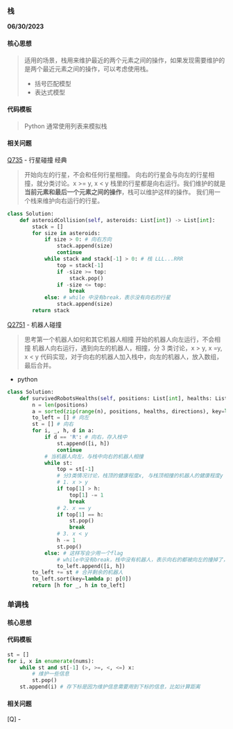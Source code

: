 ### 栈

**06/30/2023**

#### 核心思想

> 适用的场景，栈用来维护最近的两个元素之间的操作，如果发现需要维护的是两个最近元素之间的操作，可以考虑使用栈。
>
> -   括号匹配模型
> -   表达式模型

#### 代码模板

> Python 通常使用列表来模拟栈

#### 相关问题

[Q735] - 行星碰撞 经典

> 开始向左的行星，不会和任何行星相撞。
> 向右的行星会与向左的行星相撞，就分类讨论。x >= y, x < y
> 栈里的行星都是向右运行。我们维护的就是**当前元素和最后一个元素之间的操作**，栈可以维护这样的操作。
> 我们用一个栈来维护向右运行的行星。

```python
class Solution:
    def asteroidCollision(self, asteroids: List[int]) -> List[int]:
        stack = []
        for size in asteroids:
            if size > 0: # 向右方向
                stack.append(size)
                continue
            while stack and stack[-1] > 0: # 栈 LLL...RRR
                top = stack[-1]
                if -size >= top:
                    stack.pop()
                if -size <= top:
                    break
            else: # while 中没有break，表示没有向右的行星
                stack.append(size)
        return stack
```

[Q2751] - 机器人碰撞

> 思考第一个机器人如何和其它机器人相撞
> 开始的机器人向左运行，不会相撞
> 机器人向右运行，遇到向左的机器人，相撞，分 3 类讨论，x > y, x =y, x < y
> 代码实现，对于向右的机器人加入栈中，向左的机器人，放入数组，最后合并。

-   python

```python
class Solution:
    def survivedRobotsHealths(self, positions: List[int], healths: List[int], directions: str) -> List[int]:
        n = len(positions)
        a = sorted(zip(range(n), positions, healths, directions), key=lambda p: p[1])
        to_left = [] # 向左
        st = [] # 向右
        for i, _, h, d in a:
            if d == 'R': # 向右，存入栈中
                st.append([i, h])
                continue
            # 当机器人向左，与栈中向右的机器人相撞
            while st:
                top = st[-1]
                # 分3类情况讨论，栈顶的健康程度x, 与栈顶相撞的机器人的健康程度y
                # 1. x > y
                if top[1] > h:
                    top[1] -= 1
                    break
                # 2. x == y
                if top[1] == h:
                    st.pop()
                    break
                # 3. x < y
                h -= 1
                st.pop()
            else: # 这样写会少用一个flag
                # while中没有break，栈中没有机器人，表示向右的都被向左的撞掉了，就加入向左的地方
                to_left.append([i, h])
        to_left += st # 合并剩余的机器人
        to_left.sort(key=lambda p: p[0])
        return [h for _, h in to_left]
```

### 单调栈

#### 核心思想

#### 代码模板

```python
st = []
for i, x in enumerate(nums):
    while st and st[-1] (>, >=, <, <=) x:
        # 维护一些信息
        st.pop()
    st.append(i) # 存下标是因为维护信息需要用到下标的信息，比如计算距离
```

#### 相关问题

[Q] -

[//]: #
[Q735]: https://leetcode.cn/problems/asteroid-collision/
[Q2751]: https://leetcode.cn/problems/robot-collisions/solutions/2319664/zhan-mo-ni-by-endlesscheng-fu26/
